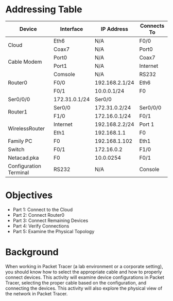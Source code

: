 # Addressing Table
<body>
    <div>
        <table>
            <thead>
                <tr>
                    <th>Device</th>
                    <th>Interface</th>
                    <th>IP Address</th>
                    <th>Connects To</th>
                </tr>
            </thead>
            <tbody>
                <tr>
                    <td rowspan="2">Cloud</td>
                    <td>Eth6</td>
                    <td>N/A</td>
                    <td>F0/0</td>
                </tr>
                <tr>
                    <td>Coax7</td>
                    <td>N/A</td>
                    <td>Port0</td>
                </tr>
                <tr>
                      <td rowspan="2">Cable Modem</td>
                      <td>Port0</td>
                      <td>N/A</td>
                      <td>Coax7</td>
                  </tr>
                  <tr>
                      <td>Port1</td>
                      <td>N/A</td>
                      <td>Internet</td>
                  </tr>
                <tr>
                      <td rowspan="3">Router0</td>
                      <td>Comsole</td>
                      <td>N/A</td>
                      <td>RS232</td>
                  </tr>
                  <tr>
                      <td>F0/0</td>
                      <td>192.168.2.1/24</td>
                      <td>Eth6</td>
                  </tr>
                  <tr>
                      <td>F0/1</td>
                      <td>10.0.0.1/24</td>
                      <td>F0</td>
                  </tr>
                  <tr>
                      <td>Ser0/0/0</td>
                      <td>172.31.0.1/24</td>
                      <td>Ser0/0</td>
                  </tr>
                  <tr>
                      <td rowspan="2">Router1</td>
                      <td>Ser0/0</td>
                      <td>172.31.0.2/24</td>
                      <td>Ser0/0/0</td>
                    </tr>
                  <tr>
                      <td>F1/0</td>
                      <td>172.16.0.1/24</td>
                      <td>F0/1</td>
                  </tr>
                <tr>
                      <td rowspan="2">WirelessRouter</td>
                      <td>Internet</td>
                      <td>192.168.2.2/24</td>
                      <td>Port 1</td>
                  </tr>
                  <tr>
                      <td>Eth1</td>
                      <td>192.168.1.1 </td>
                      <td>F0</td>
                  </tr>
                  <tr>
                    <td>Family PC</td>
                    <td>F0</td>
                    <td>192.168.1.102</td>
                    <td>Eth1</td>
                  </tr>
                <tr>
                    <td>Switch</td>
                    <td>F0/1</td>
                    <td>172.16.0.2</td>
                    <td>F1/0</td>
                  </tr>
                <tr>
                    <td>Netacad.pka</td>
                    <td>F0</td>
                    <td>10.0.0254</td>
                    <td>F0/1</td>
                  </tr>
                <tr>
                    <td>Configuration Terminal</td>
                    <td>RS232</td>
                    <td>N/A</td>
                    <td>Console</td>
                  </tr>
            </tbody>
        </table>
    </div>
</body>


# Objectives
- Part 1: Connect to the Cloud
- Part 2: Connect Router0
- Part 3: Connect Remaining Devices
- Part 4: Verify Connections
- Part 5: Examine the Physical Topology 

# Background
When working in Packet Tracer (a lab environment or a corporate setting), you should know how to select the appropriate cable and how to properly connect devices. This activity will examine device configurations in Packet Tracer, selecting the proper cable based on the configuration, and connecting the devices. This activity will also explore the physical view of the network in Packet Tracer.
